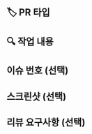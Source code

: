 ## 🏷️ PR 타입

<!-- 복붙해서 쓰세요 (여러개 가능)
  - 새로운 기능 추가
  - 버그 수정
  - CSS 등 UI 디자인 변경
  - 코드에 영향을 주지 않는 변경사항 (오타 수정, 탭 사이즈 변경, 변수명 변경 등)
  - 코드 리팩토링
  - 문서 수정
  - 빌드 부분 혹은 패키지 매니저 수정
  - 파일 혹은 폴더명 수정
  - 파일 혹은 폴더 삭제
  - 기타 :
-->

## 🔍 작업 내용

<!-- 어떤 기능을 추가/수정 했는지에 대해 작성해주세요. -->

## 이슈 번호 (선택)

<!-- #이슈번호 -->

## 스크린샷 (선택)

## 리뷰 요구사항 (선택)

<!-- 리뷰어가 특별히 봐줬으면 하는 부분이 있다면 작성해주세요. -->
